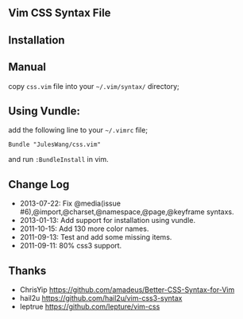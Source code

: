 Vim CSS Syntax File
------------

Installation
-------------

## Manual

copy `css.vim` file into your `~/.vim/syntax/` directory;

## Using Vundle:

add the following line to your `~/.vimrc` file;

```
Bundle "JulesWang/css.vim"
```

and run `:BundleInstall` in vim.

Change Log
------------
* 2013-07-22: Fix @media(issue #6),@import,@charset,@namespace,@page,@keyframe syntaxs.
* 2013-01-13: Add support for installation using vundle.
* 2011-10-15: Add 130 more color names.
* 2011-09-13: Test and add some missing items.
* 2011-09-11: 80% css3 support.

Thanks
------------
* ChrisYip https://github.com/amadeus/Better-CSS-Syntax-for-Vim
* hail2u   https://github.com/hail2u/vim-css3-syntax
* leptrue  https://github.com/lepture/vim-css
